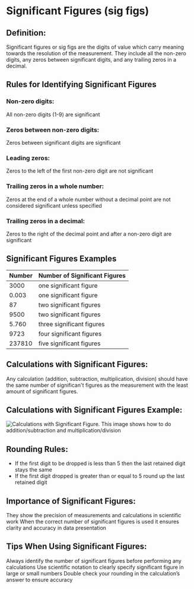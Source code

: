 # Significant Figures (sig figs)

## Definition: 
Significant figures or sig figs are the digits of value which carry meaning towards the resolution of the measurement. They include all the non-zero digits, any zeros between significant digits, and any trailing zeros in a decimal. 

## Rules for Identifying Significant Figures

### Non-zero digits:
All non-zero digits (1-9) are significant 

### Zeros between non-zero digits:
Zeros between significant digits are significant 

### Leading zeros:
Zeros to the left of the first non-zero digit are not significant

### Trailing zeros in a whole number:
Zeros at the end of a whole number without a decimal point are not considered significant unless specified 

### Trailing zeros in a decimal:
Zeros to the right of the decimal point and after a non-zero digit are significant

## Significant Figures Examples
| Number | Number of Significant Figures|
| -----  | ---------------------------  |
| 3000   | one significant figure       |
| 0.003  | one significant figure       |
| 87     | two significant figures      |
| 9500   | two significant figures      |
| 5.760  | three significant figures    |
| 9723   | four significant figures     |
| 237810 | five significant figures     |

## Calculations with Significant Figures:

Any calculation (addition, subtraction, multiplication, division) should have the same number of significan't figures as the measurement with the least amount of significant figures. 

## Calculations with Significant Figures Example:
![Calculations with Significant Figure. This image shows how to do addition/subtraction and multiplication/division](https://i.ytimg.com/vi/UuAKV4qyLKI/maxresdefault.jpg)

## Rounding Rules:
* If the first digit to be dropped is less than 5 then the last retained digit stays the same
* If the first digit dropped is greater than or equal to 5 round up the last retained digit

## Importance of Significant Figures:

They show the precision of measurements and calculations in scientific work
When the correct number of significant figures is used it ensures clarity and accuracy in data presentation 

## Tips When Using Significant Figures:

Always identify the number of significant figures before performing any calculations
Use scientific notation to clearly specify significant figure in large or small numbers
Double check your rounding in the calculation’s answer to ensure accuracy 



